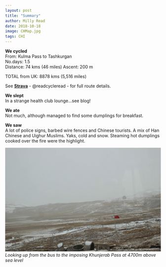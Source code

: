 ```yaml
---
layout: post
title: "Summary"
author: Milly Read
date: 2018-10-18
image: CHMap.jpg
tags: CHI
--- 
```


**We cycled**  
From: Kulma Pass to Tashkurgan  
No.days: 1.5  
Distance: 74 kms (46 miles)
Ascent: 200 m 

TOTAL from UK: 8878 kms (5,516 miles)

See [**Strava**](https://www.strava.com/athletes/readcycleread) - @readcycleread - for full route details. 

**We slept**  
In a strange health club lounge...see blog!  

**We ate**  
Not much, although managed to find some dumplings for breakfast.  

**We saw**  
A lot of police signs, barbed wire fences and Chinese tourists. A mix of Han Chinese and Uighur Muslims. Yaks, cold and snow. Steaming hot dumplings cooked over the fire were the highlight.

![CHPass](assets/img/CHPass.JPG) *Looking up from the bus to the imposing Khunjerab Pass at 4700m above sea level*  
